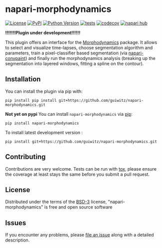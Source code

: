 # napari-morphodynamics

[![License](https://img.shields.io/pypi/l/napari-morphodynamics.svg?color=green)](https://github.com/guiwitz/napari-morphodynamics/raw/main/LICENSE)
[![PyPI](https://img.shields.io/pypi/v/napari-morphodynamics.svg?color=green)](https://pypi.org/project/napari-morphodynamics)
[![Python Version](https://img.shields.io/pypi/pyversions/napari-morphodynamics.svg?color=green)](https://python.org)
[![tests](https://github.com/guiwitz/napari-morphodynamics/workflows/tests/badge.svg)](https://github.com/guiwitz/napari-morphodynamics/actions)
[![codecov](https://codecov.io/gh/guiwitz/napari-morphodynamics/branch/main/graph/badge.svg)](https://codecov.io/gh/guiwitz/napari-morphodynamics)
[![napari hub](https://img.shields.io/endpoint?url=https://api.napari-hub.org/shields/napari-morphodynamics)](https://napari-hub.org/plugins/napari-morphodynamics)

**!!!!!!!Plugin under development!!!!!!**

This plugin offers an interface for the [Morphodynamics](https://github.com/guiwitz/MorphoDynamics) package. It allows to select and visualize time-lapses, choose segmentation algorithm and parameters, train a pixel-classifier based segmentation (via [napari-convpaint](https://github.com/guiwitz/napari-convpaint)) and finally run the morphodynamics analysis (breaking up the segmentation into layered windows, fitting a spline on the contour).
## Installation

You can install the plugin via pip with:

```
pip install pip install git+https://github.com/guiwitz/napari-morphodynamics.git
```

**Not yet on pypi**
You can install `napari-morphodynamics` via [pip]:

    pip install napari-morphodynamics



To install latest development version :

    pip install git+https://github.com/guiwitz/napari-morphodynamics.git


## Contributing

Contributions are very welcome. Tests can be run with [tox], please ensure
the coverage at least stays the same before you submit a pull request.

## License

Distributed under the terms of the [BSD-3] license,
"napari-morphodynamics" is free and open source software

## Issues

If you encounter any problems, please [file an issue] along with a detailed description.

[napari]: https://github.com/napari/napari
[Cookiecutter]: https://github.com/audreyr/cookiecutter
[@napari]: https://github.com/napari
[MIT]: http://opensource.org/licenses/MIT
[BSD-3]: http://opensource.org/licenses/BSD-3-Clause
[GNU GPL v3.0]: http://www.gnu.org/licenses/gpl-3.0.txt
[GNU LGPL v3.0]: http://www.gnu.org/licenses/lgpl-3.0.txt
[Apache Software License 2.0]: http://www.apache.org/licenses/LICENSE-2.0
[Mozilla Public License 2.0]: https://www.mozilla.org/media/MPL/2.0/index.txt
[cookiecutter-napari-plugin]: https://github.com/napari/cookiecutter-napari-plugin

[file an issue]: https://github.com/guiwitz/napari-morphodynamics/issues

[tox]: https://tox.readthedocs.io/en/latest/
[pip]: https://pypi.org/project/pip/
[PyPI]: https://pypi.org/
